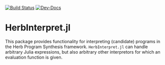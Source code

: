 [![Build Status](https://github.com/Herb-AI/Herb.jl/actions/workflows/CI.yml/badge.svg?branch=master)](https://github.com/Herb-AI/HerbInterpret.jl/actions/workflows/CI.yml?query=branch%3Amaster)
[![Dev-Docs](https://img.shields.io/badge/docs-latest-blue.svg)](https://Herb-AI.github.io/Herb.jl/dev)

# HerbInterpret.jl

This package provides functionality for interpreting (candidate) programs in the Herb Program Synthesis framework. `HerbInterpret.jl` can handle arbitrary Julia expressions, but also arbitrary other interpretors for which an evaluation function is given.

